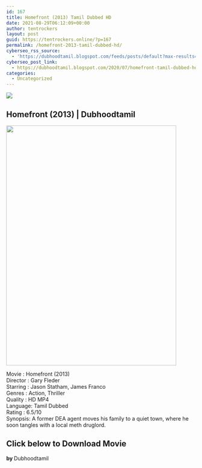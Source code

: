 ```yaml
---
id: 167
title: Homefront (2013) Tamil Dubbed HD
date: 2021-08-29T06:12:09+00:00
author: tentrockers
layout: post
guid: https://tentrockers.online/?p=167
permalink: /homefront-2013-tamil-dubbed-hd/
cyberseo_rss_source:
  - 'https://dubhoodtamil.blogspot.com/feeds/posts/default?max-results=150&start-index=151'
cyberseo_post_link:
  - https://dubhoodtamil.blogspot.com/2020/07/homefront-tamil-dubbed-hd.html
categories:
  - Uncategorized
---
```

<div class="media_block">
  <img src="https://1.bp.blogspot.com/-fuV24TF2LpI/Xw3LXbe0h2I/AAAAAAAABt4/plEzJ1g9h2073Ubg18Hy9g9QvaMh9rWRACNcBGAsYHQ/s72-c/unnamed%2B%25281%2529.jpg" class="media_thumbnail" />
</div>

<div dir="ltr" trbidi="on" readability="11.136246786632">
  <h2>
    <span>Homefront (2013) | Dubhoodtamil</span>
  </h2>
  
  <div class="separator">
    <a href="https://1.bp.blogspot.com/-fuV24TF2LpI/Xw3LXbe0h2I/AAAAAAAABt4/plEzJ1g9h2073Ubg18Hy9g9QvaMh9rWRACNcBGAsYHQ/s1600/unnamed%2B%25281%2529.jpg" imageanchor="1"><img loading="lazy" border="0" data-original-height="512" data-original-width="362" height="640" src="https://1.bp.blogspot.com/-fuV24TF2LpI/Xw3LXbe0h2I/AAAAAAAABt4/plEzJ1g9h2073Ubg18Hy9g9QvaMh9rWRACNcBGAsYHQ/s640/unnamed%2B%25281%2529.jpg" width="452" /></a>
  </div>
  
  <p>
    Movie<span> </span>:<span> </span>Homefront (2013)<br />Director<span> </span>:<span> </span>Gary Fleder<br />Starring<span> </span>:<span> </span>Jason Statham, James Franco<br />Genres<span> </span>:<span> </span>Action, Thriller<br />Quality<span> </span>:<span> </span>HD MP4<br />Language:<span> </span>Tamil Dubbed<br />Rating<span> </span>:<span> </span>6.5/10<br />Synopsis: A former DEA agent moves his family to a quiet town, where he soon tangles with a local meth druglord.
  </p>
  
  <h2>
    <span>Click below to Download Movie</span>
  </h2>
  
  <p>
    <span><b>by </b>Dubhoodtamil</span>
  </p></p>
</div>